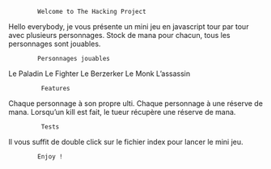             Welcome to The Hacking Project


Hello everybody, je vous présente un mini jeu en javascript tour par tour avec plusieurs personnages. Stock de mana pour chacun, tous les personnages sont jouables.

            Personnages jouables


Le Paladin
Le Fighter
Le Berzerker
Le Monk
L’assassin

             Features


Chaque personnage à son propre ulti.
Chaque personnage à une réserve de mana.
Lorsqu’un kill est fait, le tueur récupère une réserve de mana.

             Tests
             
Il vous suffit de double click sur le fichier index pour lancer le mini jeu.





            Enjoy !
